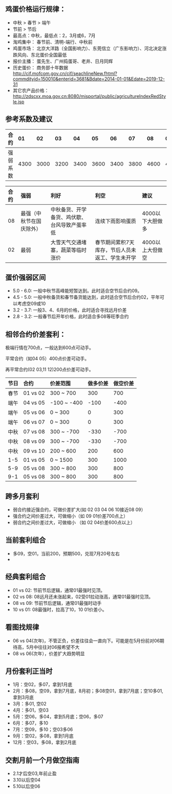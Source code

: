 ## 鸡蛋价格运行规律：

* 中秋 > 春节 > 端午
* 节前 > 节后
* 最高点：中秋，最低点：2，3月或6，7月
* 淘鸡集中： 春节前、清明-端行、中秋前
* 鸡蛋市场： 北京大洋路（全国影响力）、东莞信立（广东影响力）、河北决定涨跌风向、东北蛋价全国最低
* 报价主播： 蛋先生、广州捣蛋哥、老井、日月同辉
* 历史蛋价： 商务部十年数据 http://cif.mofcom.gov.cn/cif/seachlineNew.fhtml?commdityid=150010&enterid=3681&Bdate=2014-01-01&Edate=2019-12-31
* 其它农产品价格：http://zdscxx.moa.gov.cn:8080/misportal/public/agricultureIndexRedStyle.jsp

## 参考系数及建议
|  合约 |    01 |    02 |    03 |    04 |    05 |    06 |    07 |    08 |    09 |    10 |    11 |    12 |
|:----  | :---- | :---- | :---- | :---- | :---- | :---- | :---- | :---- | :---- | :---- | :---- | :---- |
|强弱系数| 4300 |  3000 |  3200 |  3400 |  3600 |  3400 |  3800 |  4600 |  4100 | 4000  |  4000 |  4100 |


|  合约 |  强弱   |  利好 |    利空 |    建议 |
|:----  | :---- | :---- | :---- | :---- |
|08|最强（中秋节在国庆除外）| 中秋备货、开学备货、鸡伏歇、台风导致产蛋率低| 连续下雨影响蛋质  |4000以下大胆做多|
|02|最弱|大雪天气交通堵塞，蔬菜等临时涨价|春节期间累积7天库存，节后人员未返工、学生未开学|4000以上大但做空|

## 蛋价强弱区间
* 5.0 - 6.0: 一般中秋节高峰能短暂达到。此时适合空节后合约09。
* 4.5 - 5.0: 一般中秋备货和春节备货能达到，此时适合空节后合约02，平年可以考虑空09或10
* 3.2 - 3.7: 一般3、4、6月的价格，此时适合寻找远月价差
* 2.8 - 3.2: 一般春节后开年价格，此时适合多08等旺季合约

## 相邻合约价差套利：

极端行情在700点，一般达到600点可动手。

平常合约（如04 05）400点价差可动手。

再平常合约(02 03,11 12)200点价差可动手。

| 节日 | 合约 | 价差范围 | 做多价差 | 做空价差 |
|:----|:----|:----|:----|:----|
| 春节 | 01 vs 02 |  300 ~  700 |  300 | 700 |
| 端午 | 04 vs 05 | -100 ~ -400 | -100 |-400 |
| 端午 | 05 vs 06 |    0 ~  300 |    0 | 300 |
| 端午 | 06 vs 07 |    0 ~  300 |    0 | 300 |
| 中秋 | 07 vs 08 |  300 ~ -700 | -330 |-700 |
| 中秋 | 08 vs 09 |  300 ~ -700 | -330 |-700 |
| 中秋 | 09 vs 10 |  200 ~  600 |  200 | 600 |
| 1-5  | 01 vs 05 |    0 ~ 1500 |  300 | 1000|
| 5-9  | 05 vs 08 |  300 ~ 800  |  300 | 800 |
| 9-1  | 05 vs 08 |  300 ~ 800  |  300 | 800 |


## 跨多月套利
* 弱合约接近强合约，可做价差扩大(如 02 03 04 06 10接近08 09）
* 强合约之间价差过大，可做缩小（如 09 01价差700点上）
* 弱合约之间价差过大，可做缩小 （如 02 04价差600点以上）


## 当前套利组合
* 多09，空01，当前200，预期500，兑现7月20号左右
* 

## 经典套利组合
* 01 vs 02: 节前节后逻辑，通常01最强时见顶。
* 02 vs 08: 08远月还未涨起来，02受01拉动涨高，通常01最强时见顶。
* 08 vs 09: 节前节后逻辑，通常01最强时动手
* 10 vs 01: 08最强时，拉高了10，10 01价差小。

## 看图找规律
* 06 vs 04(次年)，不管正负，价差往往会一直向下。可能是在5月份前对06期待高，5月中往往对06报希望不大
* 08 vs 06(次年），价差扩大趋势明显

## 月份套利正当时
*  1月：空02，多07，拿到1月底
*  2月：多08，空09，拿到7月底，8月初；多08空01，拿到7月底；空10多01,拿到3月底
*  3月：多01, 空02
*  4月：多01，空03
*  5月：空06，多04，拿到5月底；空06，多07
*  6月：多07，多10
*  7月：空09，多10；空03多06
*  9月：空02，多08，拿到1月底
* 12月：空03，多08，拿到2月底

## 交割月前一个月做空指南
* 2.1才后空03,年前止盈
* 3.10以后空04
* 5.10以后空06
